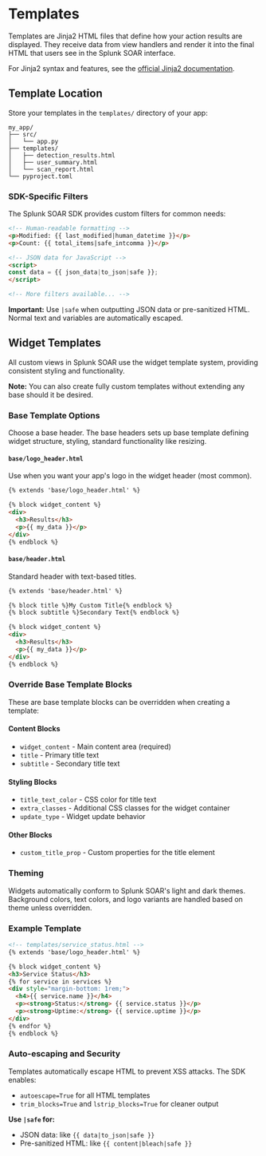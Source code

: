 # Templates

Templates are Jinja2 HTML files that define how your action results are displayed. They receive data from view handlers and render it into the final HTML that users see in the Splunk SOAR interface.

For Jinja2 syntax and features, see the [official Jinja2 documentation](https://jinja.palletsprojects.com/en/stable/).

## Template Location

Store your templates in the `templates/` directory of your app:

```
my_app/
├── src/
│   └── app.py
├── templates/
│   ├── detection_results.html
│   ├── user_summary.html
│   └── scan_report.html
└── pyproject.toml
```

### SDK-Specific Filters
The Splunk SOAR SDK provides custom filters for common needs:

```html
<!-- Human-readable formatting -->
<p>Modified: {{ last_modified|human_datetime }}</p>
<p>Count: {{ total_items|safe_intcomma }}</p>

<!-- JSON data for JavaScript -->
<script>
const data = {{ json_data|to_json|safe }};
</script>

<!-- More filters available... -->
```

**Important:** Use `|safe` when outputting JSON data or pre-sanitized HTML. Normal text and variables are automatically escaped.

## Widget Templates

All custom views in Splunk SOAR use the widget template system, providing consistent styling and functionality.

**Note:** You can also create fully custom templates without extending any base should it be desired.

### Base Template Options

Choose a base header. The base headers sets up base template defining widget structure, styling, standard functionality like resizing.

#### `base/logo_header.html`
Use when you want your app's logo in the widget header (most common).

```html
{% extends 'base/logo_header.html' %}

{% block widget_content %}
<div>
  <h3>Results</h3>
  <p>{{ my_data }}</p>
</div>
{% endblock %}
```

#### `base/header.html`
Standard header with text-based titles.

```html
{% extends 'base/header.html' %}

{% block title %}My Custom Title{% endblock %}
{% block subtitle %}Secondary Text{% endblock %}

{% block widget_content %}
<div>
  <h3>Results</h3>
  <p>{{ my_data }}</p>
</div>
{% endblock %}
```

### Override Base Template Blocks

These are base template blocks can be overridden when creating a template:

#### Content Blocks
- `widget_content` - Main content area (required)
- `title` - Primary title text
- `subtitle` - Secondary title text

#### Styling Blocks
- `title_text_color` - CSS color for title text
- `extra_classes` - Additional CSS classes for the widget container
- `update_type` - Widget update behavior

#### Other Blocks
- `custom_title_prop` - Custom properties for the title element

### Theming
Widgets automatically conform to Splunk SOAR's light and dark themes. Background colors, text colors, and logo variants are handled based on theme unless overridden.

### Example Template

```html
<!-- templates/service_status.html -->
{% extends 'base/logo_header.html' %}

{% block widget_content %}
<h3>Service Status</h3>
{% for service in services %}
<div style="margin-bottom: 1rem;">
  <h4>{{ service.name }}</h4>
  <p><strong>Status:</strong> {{ service.status }}</p>
  <p><strong>Uptime:</strong> {{ service.uptime }}</p>
</div>
{% endfor %}
{% endblock %}
```

### Auto-escaping and Security
Templates automatically escape HTML to prevent XSS attacks. The SDK enables:
- `autoescape=True` for all HTML templates
- `trim_blocks=True` and `lstrip_blocks=True` for cleaner output

**Use `|safe` for:**
- JSON data: like `{{ data|to_json|safe }}`
- Pre-sanitized HTML: like `{{ content|bleach|safe }}`

